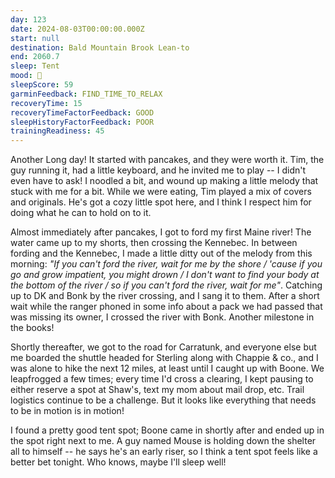 ```yaml
---
day: 123
date: 2024-08-03T00:00:00.000Z
start: null
destination: Bald Mountain Brook Lean-to
end: 2060.7
sleep: Tent
mood: 🙂
sleepScore: 59
garminFeedback: FIND_TIME_TO_RELAX
recoveryTime: 15
recoveryTimeFactorFeedback: GOOD
sleepHistoryFactorFeedback: POOR
trainingReadiness: 45
---
```

Another Long day! It started with pancakes, and they were worth it. Tim, the guy running it, had a little keyboard, and he invited me to play -- I didn't even have to ask! I noodled a bit, and wound up making a little melody that stuck with me for a bit. While we were eating, Tim played a mix of covers and originals. He's got a cozy little spot here, and I think I respect him for doing what he can to hold on to it.

Almost immediately after pancakes, I got to ford my first Maine river! The water came up to my shorts, then crossing the Kennebec. In between fording and the Kennebec, I made a little ditty out of the melody from this morning: *"If you can't ford the river, wait for me by the shore / 'cause if you go and grow impatient, you might drown / I don't want to find your body at the bottom of the river / so if you can't ford the river, wait for me"*. Catching up to DK and Bonk by the river crossing, and I sang it to them. After a short wait while the ranger phoned in some info about a pack we had passed that was missing its owner, I crossed the river with Bonk. Another milestone in the books!

Shortly thereafter, we got to the road for Carratunk, and everyone else but me boarded the shuttle headed for Sterling along with Chappie & co., and I was alone to hike the next 12 miles, at least until I caught up with Boone. We leapfrogged a few times; every time I'd cross a clearing, I kept pausing to either reserve a spot at Shaw's, text my mom about mail drop, etc. Trail logistics continue to be a challenge. But it looks like everything that needs to be in motion is in motion!

I found a pretty good tent spot; Boone came in shortly after and ended up in the spot right next to me. A guy named Mouse is holding down the shelter all to himself -- he says he's an early riser, so I think a tent spot feels like a better bet tonight. Who knows, maybe I'll sleep well!
